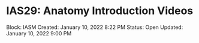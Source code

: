 # IAS29: Anatomy Introduction Videos

Block: IASM
Created: January 10, 2022 8:22 PM
Status: Open
Updated: January 10, 2022 9:00 PM